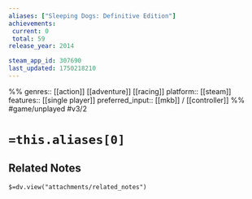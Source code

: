 ```yaml
---
aliases: ["Sleeping Dogs: Definitive Edition"]
achievements:
 current: 0
 total: 59
release_year: 2014

steam_app_id: 307690
last_updated: 1750218210
---
```

%%
genres:: [[action]] [[adventure]] [[racing]]
platform:: [[steam]]
features:: [[single player]]
preferred_input:: [[mkb]] / [[controller]]
%%
#game/unplayed
#v3/2

# `=this.aliases[0]`
## Related Notes
`$=dv.view("attachments/related_notes")`